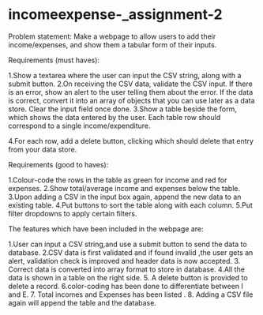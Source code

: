 # incomeexpense-_assignment-2

Problem statement: Make a webpage to allow users to add their income/expenses, and show them a tabular form of their inputs.


Requirements (must haves):

1.Show a textarea where the user can input the CSV string, along with a submit button.
2.On receiving the CSV data, validate the CSV input. If there is an error, show an alert to the user telling them about the error. If the data is correct, convert it into an array of objects that you can use later as a data store. Clear the input field once done.
3.Show a table beside the form, which shows the data entered by the user. Each table row should correspond to a single income/expenditure.

4.For each row, add a delete button, clicking which should delete that entry from your data store.



Requirements (good to haves):

1.Colour-code the rows in the table as green for income and red for expenses.
2.Show total/average income and expenses below the table.
3.Upon adding a CSV in the input box again, append the new data to an existing table.
4.Put buttons to sort the table along with each column.
5.Put filter dropdowns to apply certain filters.



The features which have been included in the webpage are:

1.User can input a CSV string,and use a submit button to send the data to database.
2.CSV data is first validated and if found invalid ,the user gets an alert, validation check is improved and header data is now accepted.
3. Correct data is converted into array format to store in database.
4.All the data is shown in a table on the right side.
5. A delete button is provided to delete a record.
6.color-coding has been done to differentiate between I and E.
7. Total incomes and Expenses has been listed .
8. Adding a CSV file again will append the table and the database.
